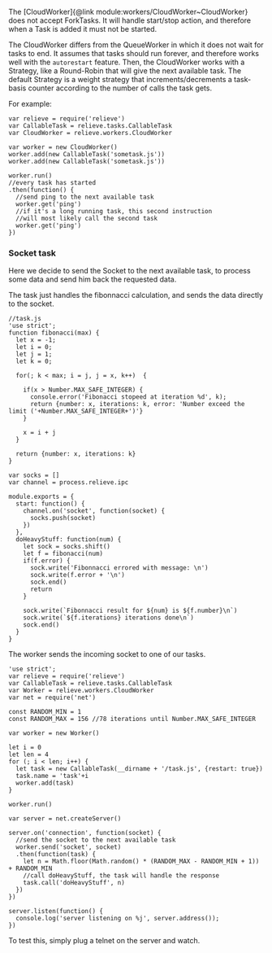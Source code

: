 The [CloudWorker]{@link module:workers/CloudWorker~CloudWorker} does not accept ForkTasks. It will handle start/stop action, and therefore when a Task is added it must not be started.

The CloudWorker differs from the QueueWorker in which it does not wait for tasks to end. It assumes that tasks should run forever, and therefore works well with the `autorestart` feature.
Then, the CloudWorker works with a Strategy, like a Round-Robin that will give the next available task. The default Strategy is a weight strategy that increments/decrements a task-basis counter according to the number of calls the task gets.

For example:

```
var relieve = require('relieve')
var CallableTask = relieve.tasks.CallableTask
var CloudWorker = relieve.workers.CloudWorker

var worker = new CloudWorker()
worker.add(new CallableTask('sometask.js'))
worker.add(new CallableTask('sometask.js'))

worker.run()
//every task has started
.then(function() {
  //send ping to the next available task
  worker.get('ping')
  //if it's a long running task, this second instruction
  //will most likely call the second task
  worker.get('ping')
})
```

### Socket task

Here we decide to send the Socket to the next available task, to process some data and send him back the requested data.

The task just handles the fibonnacci calculation, and sends the data directly to the socket.

```
//task.js
'use strict';
function fibonacci(max) {
  let x = -1;
  let i = 0;
  let j = 1;
  let k = 0;

  for(; k < max; i = j, j = x, k++)  {

    if(x > Number.MAX_SAFE_INTEGER) {
      console.error('Fibonacci stopeed at iteration %d', k);
      return {number: x, iterations: k, error: 'Number exceed the limit ('+Number.MAX_SAFE_INTEGER+')'}
    }

    x = i + j
  }

  return {number: x, iterations: k}
}

var socks = []
var channel = process.relieve.ipc

module.exports = {
  start: function() {
    channel.on('socket', function(socket) {
      socks.push(socket)
    })
  },
  doHeavyStuff: function(num) {
    let sock = socks.shift()
    let f = fibonacci(num)
    if(f.error) {
      sock.write('Fibonnacci errored with message: \n')
      sock.write(f.error + '\n')
      sock.end()
      return
    }

    sock.write(`Fibonnacci result for ${num} is ${f.number}\n`)
    sock.write(`${f.iterations} iterations done\n`)
    sock.end()
  }
}
```

The worker sends the incoming socket to one of our tasks.

```
'use strict';
var relieve = require('relieve')
var CallableTask = relieve.tasks.CallableTask
var Worker = relieve.workers.CloudWorker
var net = require('net')

const RANDOM_MIN = 1
const RANDOM_MAX = 156 //78 iterations until Number.MAX_SAFE_INTEGER

var worker = new Worker()

let i = 0
let len = 4
for (; i < len; i++) {
  let task = new CallableTask(__dirname + '/task.js', {restart: true})
  task.name = 'task'+i
  worker.add(task)
}

worker.run()

var server = net.createServer()

server.on('connection', function(socket) {
  //send the socket to the next available task
  worker.send('socket', socket)
  .then(function(task) {
    let n = Math.floor(Math.random() * (RANDOM_MAX - RANDOM_MIN + 1)) + RANDOM_MIN
    //call doHeavyStuff, the task will handle the response
    task.call('doHeavyStuff', n)
  })
})

server.listen(function() {
  console.log('server listening on %j', server.address());
})
```

To test this, simply plug a telnet on the server and watch.
